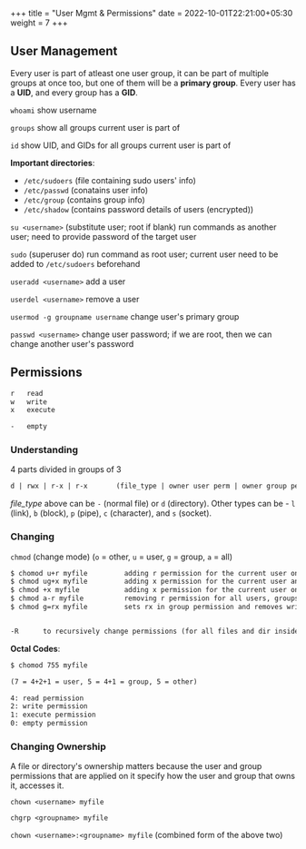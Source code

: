 +++
title = "User Mgmt & Permissions"
date =  2022-10-01T22:21:00+05:30
weight = 7
+++

## User Management
Every user is part of atleast one user group, it can be part of multiple groups at once too, but one of them will be a **primary group**. Every user has a **UID**, and every group has a **GID**.

`whoami` show username

`groups` show all groups current user is part of

`id` show UID, and GIDs for all groups current user is part of

**Important directories**:
- `/etc/sudoers` (file containing sudo users' info)
- `/etc/passwd` (conatains user info)
- `/etc/group` (contains group info)
- `/etc/shadow` (contains password details of users (encrypted))

`su <username>` (substitute user; root if blank) run commands as another user; need to provide password of the target user

`sudo` (superuser do) run command as root user; current user need to be added to `/etc/sudoers` beforehand

`useradd <username>` add a user

`userdel <username>` remove a user

`usermod -g groupname username` change user's primary group

`passwd <username>` change user password; if we are root, then we can change another user's password

## Permissions

```txt
r 	read
w 	write
x 	execute

- 	empty
```

### Understanding 
4 parts divided in groups of 3

```txt
d | rwx | r-x | r-x		  (file_type | owner user perm | owner group perm | other user perm)
```

_file_type_ above can be `-` (normal file) or `d` (directory). Other types can be - `l` (link), `b` (block), `p` (pipe), `c` (character), and `s` (socket).

### Changing
`chmod` (change mode) (`o` = other, `u` = user, `g` = group, `a` = all)
```txt
$ chomod u+r myfile 		adding r permission for the current user only
$ chmod ug+x myfile			adding x permission for the current user and for whole group
$ chmod +x myfile           adding x permission for the current user only
$ chmod a-r myfile 			removing r permission for all users, groups and others
$ chmod g=rx myfile 		sets rx in group permission and removes write permission


-R 		to recursively change permissions (for all files and dir inside a dir)
```

**Octal Codes**: 
```txt
$ chomod 755 myfile

(7 = 4+2+1 = user, 5 = 4+1 = group, 5 = other)

4: read permission
2: write permission
1: execute permission
0: empty permission
```

### Changing Ownership
A file or directory's ownership matters because the user and group permissions that are applied on it specify how the user and group that owns it, accesses it.

`chown <username> myfile`

`chgrp <groupname> myfile`

`chown <username>:<groupname> myfile` (combined form of the above two)